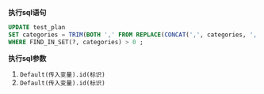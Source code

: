 <p class="panel-title"><b>执行sql语句</b></p>

```sql
UPDATE test_plan
SET categories = TRIM(BOTH ',' FROM REPLACE(CONCAT(',', categories, ','), CONCAT(',', ?, ','), ','))
WHERE FIND_IN_SET(?, categories) > 0 ;
```

<p class="panel-title"><b>执行sql参数</b></p>

1. `Default(传入变量).id(标识)`
2. `Default(传入变量).id(标识)`

